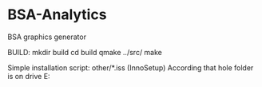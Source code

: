 BSA-Analytics
=============

BSA graphics generator

BUILD:
mkdir build
cd build
qmake ../src/
make

Simple installation script:
other/*.iss (InnoSetup)
According that hole folder is on drive E:
